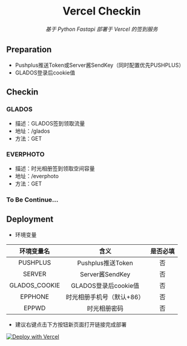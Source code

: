 <h1 align="center">Vercel Checkin</h1>
<h6 align="center">基于 Python Fastapi 部署于 Vercel 的签到服务</h6>

## Preparation

- Pushplus推送Token或Server酱SendKey（同时配置优先PUSHPLUS）
- GLADOS登录后cookie值

## Checkin

### GLADOS

- 描述：GLADOS签到领取流量
- 地址：/glados
- 方法：GET

### EVERPHOTO

- 描述：时光相册签到领取空间容量
- 地址：/everphoto
- 方法：GET

### To Be Continue...

## Deployment

- 环境变量

|  环境变量名   |           含义            | 是否必填 |
| :-----------: | :-----------------------: | :------: |
|   PUSHPLUS    |     Pushplus推送Token     |    否    |
|    SERVER     |      Server酱SendKey      |    否    |
| GLADOS_COOKIE |   GLADOS登录后cookie值    |    否    |
|    EPPHONE    | 时光相册手机号（默认+86） |    否    |
|     EPPWD     |       时光相册密码        |    否    |

- 建议右键点击下方按钮新页面打开链接完成部署

[![Deploy with Vercel](https://vercel.com/button)](https://vercel.com/new/clone?repository-url=https%3A%2F%2Fgithub.com%2FThund1R%2Fvercel-checkin&env=PUSHPLUS,SERVER,GLADOS_COOKIE&envDescription=%E4%B8%8D%E9%85%8D%E7%BD%AE%E8%BE%93%E5%85%A5%E7%A9%BA%E6%A0%BC%E5%8D%B3%E5%8F%AF%EF%BC%8C%E5%A1%AB%E5%86%99%E8%AF%A6%E6%83%85%E8%AF%B7%E7%82%B9%E5%87%BB%E5%8F%B3%E4%BE%A7%E2%86%92_%E2%86%92&envLink=https%3A%2F%2Fgithub.com%2FThund1R%2Fvercel-checkin%23deployment)
